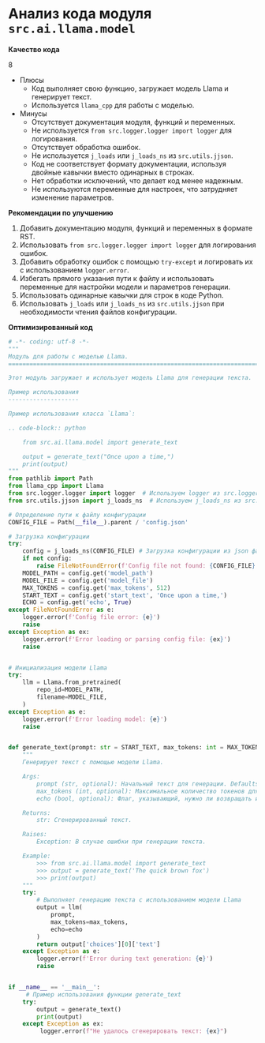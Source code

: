 # Анализ кода модуля `src.ai.llama.model`

**Качество кода**

8
- Плюсы
    - Код выполняет свою функцию, загружает модель Llama и генерирует текст.
    - Используется `llama_cpp` для работы с моделью.
- Минусы
    - Отсутствует документация модуля, функций и переменных.
    - Не используется `from src.logger.logger import logger` для логирования.
    - Отсутствует обработка ошибок.
    - Не используется `j_loads` или `j_loads_ns` из `src.utils.jjson`.
    - Код не соответствует формату документации, используя двойные кавычки вместо одинарных в строках.
    - Нет обработки исключений, что делает код менее надежным.
    - Не используются переменные для настроек, что затрудняет изменение параметров.

**Рекомендации по улучшению**

1.  Добавить документацию модуля, функций и переменных в формате RST.
2.  Использовать `from src.logger.logger import logger` для логирования ошибок.
3.  Добавить обработку ошибок с помощью `try-except` и логировать их с использованием `logger.error`.
4.  Избегать прямого указания пути к файлу и использовать переменные для настройки модели и параметров генерации.
5.  Использовать одинарные кавычки для строк в коде Python.
6.  Использовать `j_loads` или `j_loads_ns` из `src.utils.jjson` при необходимости чтения файлов конфигурации.

**Оптимизированный код**

```python
# -*- coding: utf-8 -*-
"""
Модуль для работы с моделью Llama.
=========================================================================================

Этот модуль загружает и использует модель Llama для генерации текста.

Пример использования
--------------------

Пример использования класса `Llama`:

.. code-block:: python

    from src.ai.llama.model import generate_text

    output = generate_text("Once upon a time,")
    print(output)
"""
from pathlib import Path
from llama_cpp import Llama
from src.logger.logger import logger  # Используем logger из src.logger
from src.utils.jjson import j_loads_ns  # Используем j_loads_ns из src.utils.jjson

# Определение пути к файлу конфигурации
CONFIG_FILE = Path(__file__).parent / 'config.json'

# Загрузка конфигурации
try:
    config = j_loads_ns(CONFIG_FILE) # Загрузка конфигурации из json файла
    if not config:
        raise FileNotFoundError(f'Config file not found: {CONFIG_FILE}')
    MODEL_PATH = config.get('model_path')
    MODEL_FILE = config.get('model_file')
    MAX_TOKENS = config.get('max_tokens', 512)
    START_TEXT = config.get('start_text', 'Once upon a time,')
    ECHO = config.get('echo', True)
except FileNotFoundError as e:
    logger.error(f'Config file error: {e}')
    raise
except Exception as ex:
    logger.error(f'Error loading or parsing config file: {ex}')
    raise


# Инициализация модели Llama
try:
    llm = Llama.from_pretrained(
    	repo_id=MODEL_PATH,
    	filename=MODEL_FILE,
    )
except Exception as e:
    logger.error(f'Error loading model: {e}')
    raise


def generate_text(prompt: str = START_TEXT, max_tokens: int = MAX_TOKENS, echo: bool = ECHO) -> str:
    """
    Генерирует текст с помощью модели Llama.

    Args:
        prompt (str, optional): Начальный текст для генерации. Defaults to START_TEXT.
        max_tokens (int, optional): Максимальное количество токенов для генерации. Defaults to MAX_TOKENS.
        echo (bool, optional): Флаг, указывающий, нужно ли возвращать исходный текст. Defaults to ECHO.

    Returns:
        str: Сгенерированный текст.

    Raises:
        Exception: В случае ошибки при генерации текста.

    Example:
        >>> from src.ai.llama.model import generate_text
        >>> output = generate_text('The quick brown fox')
        >>> print(output)
    """
    try:
        # Выполняет генерацию текста с использованием модели Llama
        output = llm(
            prompt,
            max_tokens=max_tokens,
            echo=echo
        )
        return output['choices'][0]['text']
    except Exception as e:
        logger.error(f'Error during text generation: {e}')
        raise


if __name__ == '__main__':
     # Пример использования функции generate_text
    try:
        output = generate_text()
        print(output)
    except Exception as ex:
         logger.error(f"Не удалось сгенерировать текст: {ex}")
```